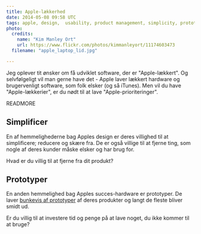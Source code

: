 ```yaml
---
title: Apple-lækkerhed
date: 2014-05-08 09:58 UTC
tags: apple, design,  usability, product management, simplicity, prototyping
photo:
  credits:
    name: "Kim Manley Ort"
    url: https://www.flickr.com/photos/kimmanleyort/11174603473
  filename: "apple_laptop_lid.jpg"

---
```


Jeg oplever tit ønsker om få udviklet software, der er "Apple-lækkert". Og selvfølgeligt vil man gerne have det - Apple laver lækkert hardware og brugervenligt software, som folk elsker (og så iTunes). Men vil du have "Apple-lækkerier", er du nødt til at lave "Apple-prioriteringer".

READMORE

## Simplificer

En af hemmelighederne bag Apples design er deres villighed til at simplificere; reducere og skære fra. De er også villige til at fjerne ting, som nogle af deres kunder måske elsker og har brug for.

Hvad er du villig til at fjerne fra dit produkt?

## Prototyper

En anden hemmelighed bag Apples succes-hardware er prototyper. De laver [bunkevis af prototyper](http://www.cultofmac.com/181782/every-iphone-prototype-apple-ever-made-before-released-the-first-iphone-gallery/) af deres produkter og langt de fleste bliver smidt ud.

Er du villig til at investere tid og penge på at lave noget, du ikke kommer til at bruge?
